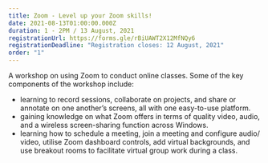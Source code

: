 ```yaml
---
title: Zoom - Level up your Zoom skills!
date: 2021-08-13T01:00:00.000Z
duration: 1 - 2PM / 13 August, 2021
registrationUrl: https://forms.gle/rBiUAWT2X12MfNQy6
registrationDeadline: "Registration closes: 12 August, 2021"
order: "1"
---
```


A workshop on using Zoom to conduct online classes. Some of the key components of the workshop include:

- learning to record sessions, collaborate on projects, and share or annotate on one another’s screens, all with one easy-to-use platform.
- gaining knowledge on what Zoom offers in terms of quality video, audio, and a wireless screen-sharing function across Windows.
- learning how to schedule a meeting, join a meeting and configure audio/ video, utilise Zoom dashboard controls, add virtual backgrounds, and use breakout rooms to facilitate virtual group work during a class.